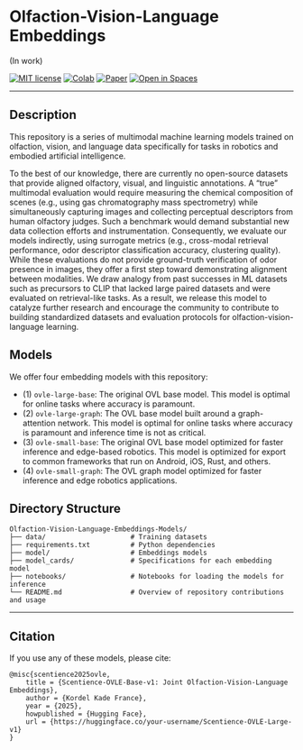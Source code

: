 # Olfaction-Vision-Language Embeddings
(In work)


[![MIT license](https://img.shields.io/badge/License-MIT-blue.svg)](#license)
[![Colab](https://img.shields.io/badge/Run%20in-Colab-yellow?logo=google-colab)](https://colab.research.google.com/drive/)
[![Paper](https://img.shields.io/badge/Research-Paper-red)](https://arxiv.org/abs/2506.00398)
[![Open in Spaces](https://huggingface.co/datasets/huggingface/badges/resolve/main/open-in-hf-spaces-sm.svg)](https://huggingface.co/spaces)

</div>

---

## Description

This repository is a series of multimodal machine learning models trained on olfaction, vision, and language data specifically for tasks in robotics and embodied artificial intelligence.


To the best of our knowledge, there are currently no open-source datasets that provide aligned olfactory, visual, and linguistic annotations. 
A “true” multimodal evaluation would require measuring the chemical composition of scenes (e.g., using gas chromatography mass spectrometry) while simultaneously capturing images and collecting perceptual descriptors from human olfactory judges. 
Such a benchmark would demand substantial new data collection efforts and instrumentation.
Consequently, we evaluate our models indirectly, using surrogate metrics (e.g., cross-modal retrieval performance, odor descriptor classification accuracy, clustering quality). 
While these evaluations do not provide ground-truth verification of odor presence in images, they offer a first step toward demonstrating alignment between modalities.
We draw analogy from past successes in ML datasets such as precursors to CLIP that lacked large paired datasets and were evaluated on retrieval-like tasks.
As a result, we release this model to catalyze further research and encourage the community to contribute to building standardized datasets and evaluation protocols for olfaction-vision-language learning.


## Models
We offer four embedding models with this repository:
 - (1) `ovle-large-base`: The original OVL base model. This model is optimal for online tasks where accuracy is paramount.
 - (2) `ovle-large-graph`: The OVL base model built around a graph-attention network. This model is optimal for online tasks where accuracy is paramount and inference time is not as critical.
 - (3) `ovle-small-base`: The original OVL base model optimized for faster inference and edge-based robotics. This model is optimized for export to common frameworks that run on Android, iOS, Rust, and others.
 - (4) `ovle-small-graph`: The OVL graph model optimized for faster inference and edge robotics applications.

## Directory Structure

```text
Olfaction-Vision-Language-Embeddings-Models/
├── data/                     # Training datasets
├── requirements.txt          # Python dependencies
├── model/                    # Embeddings models
├── model_cards/              # Specifications for each embedding model
├── notebooks/                # Notebooks for loading the models for inference
└── README.md                 # Overview of repository contributions and usage
```

---

## Citation
If you use any of these models, please cite:
```
@misc{scentience2025ovle,
    title = {Scentience-OVLE-Base-v1: Joint Olfaction-Vision-Language Embeddings},
    author = {Kordel Kade France},
    year = {2025},
    howpublished = {Hugging Face},
    url = {https://huggingface.co/your-username/Scentience-OVLE-Large-v1}
}
```